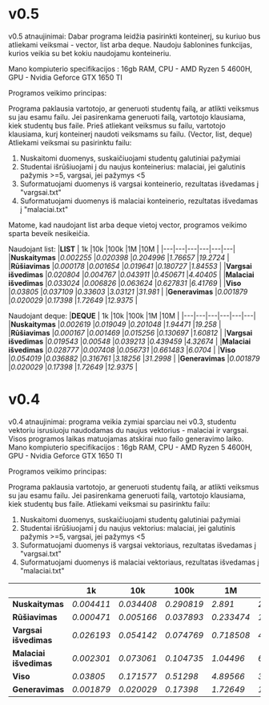 # v0.5

v0.5 atnaujinimai:
Dabar programa leidžia pasirinkti konteinerį, su kuriuo bus atliekami veiksmai - vector, list arba deque.
Naudoju šablonines funkcijas, kurios veikia su bet kokiu naudojamu konteineriu.

Mano kompiuterio specifikacijos : 16gb RAM, CPU - AMD Ryzen 5 4600H, GPU - Nvidia Geforce GTX 1650 TI

Programos veikimo principas:

Programa paklausia vartotojo, ar generuoti studentų failą, ar atlikti veiksmus su jau esamu failu.
Jei pasirenkama generuoti failą, vartotojo klausiama, kiek studentų bus faile.
Prieš atliekant veiksmus su failu, vartotojo klausiama, kurį konteinerį naudoti veiksmams su failu. (Vector, list, deque)
Atliekami veiksmai su pasirinktu failu:
1) Nuskaitomi duomenys, suskaičiuojami studentų galutiniai pažymiai
2) Studentai išrūšiuojami į du naujus konteinerius: malaciai, jei galutinis pažymis >=5, vargsai, jei pažymys <5
3) Suformatuojami duomenys iš vargsai konteinerio, rezultatas išvedamas į "vargsai.txt"
4) Suformatuojami duomenys iš malaciai konteinerio, rezultatas išvedamas į "malaciai.txt"

Matome, kad naudojant list arba deque vietoj vector, programos veikimo sparta beveik nesikeičia.


Naudojant list:
|**LIST**   | 1k  |10k   |100k   |1M   |10M   |
|---|---|---|---|---|---|
|**Nuskaitymas**   |_0.002255_   |_0.020398_   |_0.204996_   |_1.76657_   |_19.2724_   |
|**Rūšiavimas**   |_0.000178_   |_0.001654_   |_0.019641_   |_0.180727_   |_1.84553_   |
|**Vargsai išvedimas**   |_0.020804_   |_0.004767_   |_0.043911_   |_0.450671_   |_4.40405_   |
|**Malaciai išvedimas**   |_0.033024_   |_0.006826_   |_0.063624_   |_0.627831_   |_6.41769_   |
|**Viso**   |_0.03805_   |_0.037109_   |_0.33603_   |_3.03121_   |_31.981_   |
|**Generavimas**   |_0.001879_   |_0.020029_   |_0.17398_   |_1.72649_   |_12.9375_   |

Naudojant deque:
|**DEQUE**   | 1k  |10k   |100k   |1M   |10M   |
|---|---|---|---|---|---|
|**Nuskaitymas**   |_0.002619_   |_0.019049_   |_0.201048_   |_1.94471_   |_19.258_   |
|**Rūšiavimas**   |_0.000167_   |_0.001469_   |_0.015256_   |_0.130697_   |_1.60812_   |
|**Vargsai išvedimas**   |_0.019543_   |_0.00548_   |_0.039213_   |_0.439459_   |_4.32674_   |
|**Malaciai išvedimas**   |_0.028777_   |_0.007408_   |_0.056731_   |_0.661483_   |_6.0704_   |
|**Viso**   |_0.054019_   |_0.036882_   |_0.316761_   |_3.18256_   |_31.2998_   |
|**Generavimas**   |_0.001879_   |_0.020029_   |_0.17398_   |_1.72649_   |_12.9375_   |


# v0.4

v0.4 atnaujinimai:
programa veikia zymiai sparciau nei v0.3, studentu vektoriu isrusiuoju naudodamas du naujus vektorius - malaciai ir vargsai.
Visos programos laikas matuojamas atskirai nuo failo generavimo laiko.
Mano kompiuterio specifikacijos : 16gb RAM, CPU - AMD Ryzen 5 4600H, GPU - Nvidia Geforce GTX 1650 TI

Programos veikimo principas:

Programa paklausia vartotojo, ar generuoti studentų failą, ar atlikti veiksmus su jau esamu failu.
Jei pasirenkama generuoti failą, vartotojo klausiama, kiek studentų bus faile.
Atliekami veiksmai su pasirinktu failu:
1) Nuskaitomi duomenys, suskaičiuojami studentų galutiniai pažymiai
2) Studentai išrūšiuojami į du naujus vektorius: malaciai, jei galutinis pažymis >=5, vargsai, jei pažymys <5
3) Suformatuojami duomenys iš vargsai vektoriaus, rezultatas išvedamas į "vargsai.txt"
4) Suformatuojami duomenys iš malaciai vektoriaus, rezultatas išvedamas į "malaciai.txt"




|   | 1k  |10k   |100k   |1M   |10M   |
|---|---|---|---|---|---|
|**Nuskaitymas**   |_0.004411_   |_0.034408_   |_0.290819_   |_2.891_   |_20.6048_   |
|**Rūšiavimas**   |_0.000471_   |_0.005166_   |_0.037893_   |_0.233474_   |_1.62612_   |
|**Vargsai išvedimas**   |_0.026193_   |_0.054142_   |_0.074769_   |_0.718508_   |_4.06602_   |
|**Malaciai išvedimas**   |_0.002301_   |_0.073061_   |_0.104735_   |_1.04496_   |_6.24776_   |
|**Viso**   |_0.03805_   |_0.171577_   |_0.51298_   |_4.89566_   |_32.5722_   |
|**Generavimas**   |_0.001879_   |_0.020029_   |_0.17398_   |_1.72649_   |_12.9375_   |
